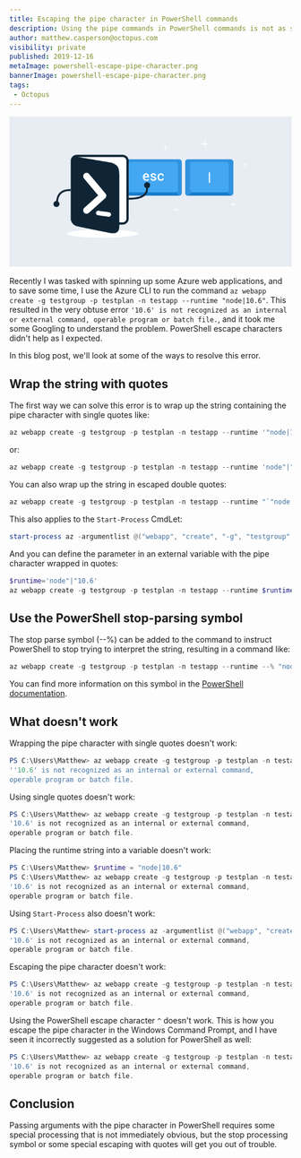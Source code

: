 ```yaml
---
title: Escaping the pipe character in PowerShell commands
description: Using the pipe commands in PowerShell commands is not as simple as it seems.
author: matthew.casperson@octopus.com
visibility: private
published: 2019-12-16
metaImage: powershell-escape-pipe-character.png
bannerImage: powershell-escape-pipe-character.png
tags:
 - Octopus
---
```


![Escaping the pipe character in PowerShell commands](powershell-escape-pipe-character.png)

Recently I was tasked with spinning up some Azure web applications, and to save some time, I use the Azure CLI to run the command `az webapp create -g testgroup -p testplan -n testapp --runtime "node|10.6"`. This resulted in the very obtuse error `'10.6' is not recognized as an internal or external command, operable program or batch file.`, and it took me some Googling to understand the problem. PowerShell escape characters didn't help as I expected.

In this blog post, we'll look at some of the ways to resolve this error.

## Wrap the string with quotes

The first way we can solve this error is to wrap up the string containing the pipe character with single quotes like:

```PowerShell
az webapp create -g testgroup -p testplan -n testapp --runtime '"node|10.6"'
```

or:

```PowerShell
az webapp create -g testgroup -p testplan -n testapp --runtime 'node"|"10.6'
```

You can also wrap up the string in escaped double quotes:
```PowerShell
az webapp create -g testgroup -p testplan -n testapp --runtime "`"node|10.6`""
```

This also applies to the `Start-Process` CmdLet:
```PowerShell
start-process az -argumentlist @("webapp", "create", "-g", "testgroup", "-p", "testplan", "-n", "testapp", "--runtime", '"node|10.6"') -nonewwindow -wait
```

And you can define the parameter in an external variable with the pipe character wrapped in quotes:

```PowerShell
$runtime='node"|"10.6'
az webapp create -g testgroup -p testplan -n testapp --runtime $runtime
```

## Use the PowerShell stop-parsing symbol

The stop parse symbol (--%) can be added to the command to instruct PowerShell to stop trying to interpret the string, resulting in a command like:
```PowerShell
az webapp create -g testgroup -p testplan -n testapp --runtime --% "node|10.6"
```

You can find more information on this symbol in the [PowerShell documentation](https://docs.microsoft.com/en-us/powershell/module/microsoft.powershell.core/about/about_parsing?view=powershell-6).

## What doesn't work

Wrapping the pipe character with single quotes doesn't work:
```PowerShell
PS C:\Users\Matthew> az webapp create -g testgroup -p testplan -n testapp --runtime "node'|'10.6"
''10.6' is not recognized as an internal or external command,
operable program or batch file.
```

Using single quotes doesn't work:

```PowerShell
PS C:\Users\Matthew> az webapp create -g testgroup -p testplan -n testapp --runtime 'node|10.6'
'10.6' is not recognized as an internal or external command,
operable program or batch file.
```

Placing the runtime string into a variable doesn't work:

```PowerShell
PS C:\Users\Matthew> $runtime = "node|10.6"
PS C:\Users\Matthew> az webapp create -g testgroup -p testplan -n testapp --runtime $runtime
'10.6' is not recognized as an internal or external command,
operable program or batch file.
```

Using `Start-Process` also doesn't work:

```PowerShell
PS C:\Users\Matthew> start-process az -argumentlist @("webapp", "create", "-g", "testgroup", "-p", "testplan", "-n", "testapp", "--runtime", "node|10.6") -nonewwindow -wait
'10.6' is not recognized as an internal or external command,
operable program or batch file.
```

Escaping the pipe character doesn't work:

```PowerShell
PS C:\Users\Matthew> az webapp create -g testgroup -p testplan -n testapp --runtime "node`|10.6"
'10.6' is not recognized as an internal or external command,
operable program or batch file.
```

Using the PowerShell escape character `^` doesn't work. This is how you escape the pipe character in the Windows Command Prompt,
and I have seen it incorrectly suggested as a solution for PowerShell as well:

```PowerShell
PS C:\Users\Matthew> az webapp create -g testgroup -p testplan -n testapp --runtime "node^|10.6"
'10.6' is not recognized as an internal or external command,
operable program or batch file.
```

## Conclusion

Passing arguments with the pipe character in PowerShell requires some special processing that is not immediately obvious, but the stop processing symbol or some special escaping with quotes will get you out of trouble.
